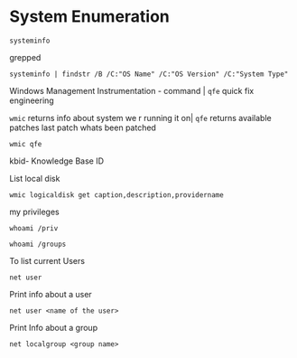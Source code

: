 # System Enumeration

```
systeminfo
```

grepped

```
systeminfo | findstr /B /C:"OS Name" /C:"OS Version" /C:"System Type"
```

Windows Management Instrumentation - command | `qfe` quick fix engineering&#x20;

`wmic` returns info about system we r running it on| `qfe` returns available patches last patch whats been patched

```
wmic qfe 
```

kbid- Knowledge Base ID

&#x20;List local disk

```
wmic logicaldisk get caption,description,providername
```

my privileges

```
whoami /priv
```

```
whoami /groups
```

To list current Users

```
net user
```

Print info about a user

```
net user <name of the user>
```

Print Info about a group

```
net localgroup <group name>
```

